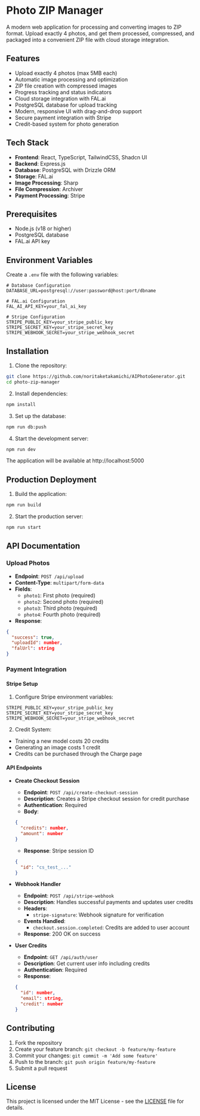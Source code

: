 # Photo ZIP Manager

A modern web application for processing and converting images to ZIP format. Upload exactly 4 photos, and get them processed, compressed, and packaged into a convenient ZIP file with cloud storage integration.

## Features

- Upload exactly 4 photos (max 5MB each)
- Automatic image processing and optimization
- ZIP file creation with compressed images
- Progress tracking and status indicators
- Cloud storage integration with FAL.ai
- PostgreSQL database for upload tracking
- Modern, responsive UI with drag-and-drop support
- Secure payment integration with Stripe
- Credit-based system for photo generation

## Tech Stack

- **Frontend**: React, TypeScript, TailwindCSS, Shadcn UI
- **Backend**: Express.js
- **Database**: PostgreSQL with Drizzle ORM
- **Storage**: FAL.ai
- **Image Processing**: Sharp
- **File Compression**: Archiver
- **Payment Processing**: Stripe

## Prerequisites

- Node.js (v18 or higher)
- PostgreSQL database
- FAL.ai API key

## Environment Variables

Create a `.env` file with the following variables:

```env
# Database Configuration
DATABASE_URL=postgresql://user:password@host:port/dbname

# FAL.ai Configuration
FAL_AI_API_KEY=your_fal_ai_key

# Stripe Configuration
STRIPE_PUBLIC_KEY=your_stripe_public_key
STRIPE_SECRET_KEY=your_stripe_secret_key
STRIPE_WEBHOOK_SECRET=your_stripe_webhook_secret
```

## Installation

1. Clone the repository:
```bash
git clone https://github.com/noritaketakamichi/AIPhotoGenerator.git
cd photo-zip-manager
```

2. Install dependencies:
```bash
npm install
```

3. Set up the database:
```bash
npm run db:push
```

4. Start the development server:
```bash
npm run dev
```

The application will be available at http://localhost:5000

## Production Deployment

1. Build the application:
```bash
npm run build
```

2. Start the production server:
```bash
npm run start
```

## API Documentation

### Upload Photos
- **Endpoint**: `POST /api/upload`
- **Content-Type**: `multipart/form-data`
- **Fields**:
  - `photo1`: First photo (required)
  - `photo2`: Second photo (required)
  - `photo3`: Third photo (required)
  - `photo4`: Fourth photo (required)
- **Response**:
```json
{
  "success": true,
  "uploadId": number,
  "falUrl": string
}
```

### Payment Integration

#### Stripe Setup
1. Configure Stripe environment variables:
```env
STRIPE_PUBLIC_KEY=your_stripe_public_key
STRIPE_SECRET_KEY=your_stripe_secret_key
STRIPE_WEBHOOK_SECRET=your_stripe_webhook_secret
```

2. Credit System:
- Training a new model costs 20 credits
- Generating an image costs 1 credit
- Credits can be purchased through the Charge page

#### API Endpoints

- **Create Checkout Session**
  - **Endpoint**: `POST /api/create-checkout-session`
  - **Description**: Creates a Stripe checkout session for credit purchase
  - **Authentication**: Required
  - **Body**:
  ```json
  {
    "credits": number,
    "amount": number
  }
  ```
  - **Response**: Stripe session ID
  ```json
  {
    "id": "cs_test_..."
  }
  ```

- **Webhook Handler**
  - **Endpoint**: `POST /api/stripe-webhook`
  - **Description**: Handles successful payments and updates user credits
  - **Headers**:
    - `stripe-signature`: Webhook signature for verification
  - **Events Handled**:
    - `checkout.session.completed`: Credits are added to user account
  - **Response**: 200 OK on success

- **User Credits**
  - **Endpoint**: `GET /api/auth/user`
  - **Description**: Get current user info including credits
  - **Authentication**: Required
  - **Response**:
  ```json
  {
    "id": number,
    "email": string,
    "credit": number
  }
  ```

## Contributing

1. Fork the repository
2. Create your feature branch: `git checkout -b feature/my-feature`
3. Commit your changes: `git commit -m 'Add some feature'`
4. Push to the branch: `git push origin feature/my-feature`
5. Submit a pull request

## License

This project is licensed under the MIT License - see the [LICENSE](LICENSE) file for details.
